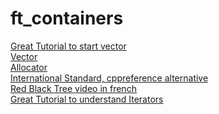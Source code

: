 # ft_containers

[Great Tutorial to start vector](https://www.geeksforgeeks.org/how-to-implement-our-own-vector-class-in-c/)  
[Vector](https://en.cppreference.com/w/cpp/container/vector)  
[Allocator](https://en.cppreference.com/w/cpp/memory/allocator)  
[International Standard, cppreference alternative](https://www.lirmm.fr/~ducour/Doc-objets/ISO+IEC+14882-1998.pdf)  
[Red Black Tree video in french](https://www.youtube.com/watch?v=h1Z8_ebEqao)  
[Great Tutorial to understand Iterators](https://internalpointers.com/post/writing-custom-iterators-modern-cpp)

<!-- LOCAL
[Allocator with example](https://www.geeksforgeeks.org/stdallocator-in-cpp-with-examples/)  
[Red Black Tree](file:///Users/bmerchin/Desktop/Introduction_to_Algorithms.pdf)

Faire d'abord Vector, ensuite Stack/Map
Si je fais l'arbre rouge et noir pour Stack/Map ca rajoute a peine 100 lignes de faire Set

The namespace will always be ft and your containers will be tested using ft::<container>.
Implelemter toutes les features meme depreciees de la version cpp98

- iterators_traits, reverse_iterator, enable_if, is_integral, equal/lexicographical compare, std::pair, std::make_pair, must be reimplemented.
- provide a main.cpp which tests everything for your evaluations
- <container>.hpp
- produce one binary with only your containers and one with the same testing with STL containers
- additional functions than the ones in std containers must be private or protected

-->

